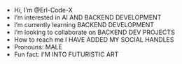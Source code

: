 -  Hi, I’m @Erl-Code-X
-  I’m interested in AI AND BACKEND DEVELOPMENT
-  I’m currently learning BACKEND DEVELOPMENT 
-  I’m looking to collaborate on BACKEND DEV PROJECTS
-  How to reach me I HAVE ADDED MY SOCIAL HANDLES
-  Pronouns: MALE
-  Fun fact: I'M INTO FUTURISTIC ART

<!---
Erl-Code-X/Erl-Code-X is a ✨ special ✨ repository because its `README.md` (this file) appears on your GitHub profile.
You can click the Preview link to take a look at your changes.
--->
